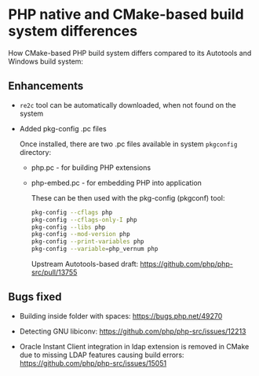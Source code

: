 # PHP native and CMake-based build system differences

How CMake-based PHP build system differs compared to its Autotools and Windows
build system:

## Enhancements

* `re2c` tool can be automatically downloaded, when not found on the system

* Added pkg-config .pc files

  Once installed, there are two .pc files available in system `pkgconfig`
  directory:

  * php.pc - for building PHP extensions
  * php-embed.pc - for embedding PHP into application

    These can be then used with the pkg-config (pkgconf) tool:

    ```sh
    pkg-config --cflags php
    pkg-config --cflags-only-I php
    pkg-config --libs php
    pkg-config --mod-version php
    pkg-config --print-variables php
    pkg-config --variable=php_vernum php
    ```

    Upstream Autotools-based draft: https://github.com/php/php-src/pull/13755

## Bugs fixed

* Building inside folder with spaces:
  https://bugs.php.net/49270

* Detecting GNU libiconv:
  https://github.com/php/php-src/issues/12213

* Oracle Instant Client integration in ldap extension is removed in CMake due to
  missing LDAP features causing build errors:
  https://github.com/php/php-src/issues/15051
